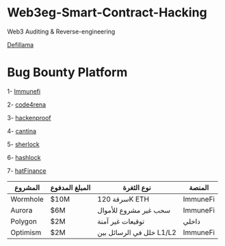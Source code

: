 # Web3eg-Smart-Contract-Hacking
Web3 Auditing & Reverse-engineering

[Defillama](https://defillama.com/hacks?utm_source=chatgpt.com)

# Bug Bounty Platform

  1- [Immunefi](https://immunefi.com/bug-bounty/?sort=maximum_reward%3Adesc)
  
  2- [code4rena](https://code4rena.com/bounties)
  
  3- [hackenproof](https://hackenproof.com/leaderboard)
  
  4- [cantina](https://cantina.xyz/opportunities)
  
  5- [sherlock](https://audits.sherlock.xyz/contests)
  
  6- [hashlock](https://hashlock.com/bug-bounty)

  7- [hatFinance](https://app.hats.finance/leaderboard)


  | المشروع  | المبلغ المدفوع | نوع الثغرة               | المنصة   |
| -------- | -------------- | ------------------------ | -------- |
| Wormhole | \$10M          | سرقة 120K ETH            | ImmuneFi |
| Aurora   | \$6M           | سحب غير مشروع للأموال    | ImmuneFi |
| Polygon  | \$2M           | توقيعات غير آمنة         | داخلي    |
| Optimism | \$2M           | خلل في الرسائل بين L1/L2 | ImmuneFi |



